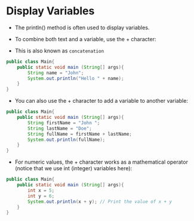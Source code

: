 # Display Variables
- The println() method is often used to display variables.

- To combine both text and a variable, use the + character:
- This is also known as `concatenation`

```java
public class Main{
    public static void main (String[] args){
        String name = "John";
        System.out.println("Hello " + name);
    }
}
```
- You can also use the + character to add a variable to another variable:

```java
public class Main{
    public static void main (String[] args){
        String firstName = "John ";
        String lastName = "Doe";
        String fullName = firstName + lastName;
        System.out.println(fullName);
    }
}
```
- For numeric values, the + character works as a mathematical operator (notice that we use int (integer) variables here):

```java
public class Main{
    public static void main (String[] args){
        int x = 5;
        int y = 6;
        System.out.println(x + y); // Print the value of x + y
    }
}
```

